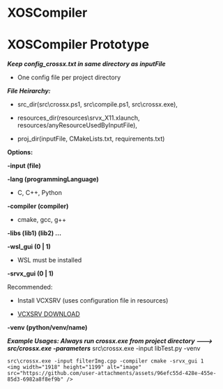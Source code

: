 # XOSCompiler

# XOSCompiler Prototype

***Keep config_crossx.txt in same directory as inputFile*** 
* One config file per project directory

***File Heirarchy:***

* src_dir(src\crossx.ps1, src\compile.ps1, src\crossx.exe), 

* resources_dir(resources\srvx_X11.xlaunch, resources/anyResourceUsedByInputFile), 

* proj_dir(inputFile, CMakeLists.txt, requirements.txt)

****Options:****
    
**-input (file)**

**-lang (programmingLanguage)** 

* C, C++, Python

**-compiler (compiler)**

* cmake, gcc, g++

**-libs (lib1) (lib2) ...**

**-wsl_gui (0 | 1)**

* WSL must be installed

**-srvx_gui (0 | 1)**

Recommended:   
    
* Install VCXSRV (uses configuration file in resources)

* <a href="https://sourceforge.net/projects/vcxsrv/">VCXSRV DOWNLOAD</a>

**-venv (python/venv/name)** 

***Example Usages: Always run crossx.exe from project directory ---> src/crossx.exe -parameters*** 
    src\crossx.exe -input libTest.py -venv  

    src\crossx.exe -input filterImg.cpp -compiler cmake -srvx_gui 1
    <img width="1918" height="1199" alt="image" src="https://github.com/user-attachments/assets/96efc55d-428e-455e-85d3-6982a8f8ef9b" />

